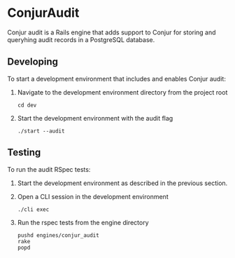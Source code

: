 # ConjurAudit

Conjur audit is a Rails engine that adds support to Conjur for storing and queryhing
audit records in a PostgreSQL database.

## Developing

To start a development environment that includes and enables Conjur audit:

1. Navigate to the development environment directory from the project root
    ```sh-session
    cd dev
    ```

2. Start the development environment with the audit flag
    ```sh-session
    ./start --audit
    ```

## Testing

To run the audit RSpec tests:

1. Start the development environment as described in the previous section.

2. Open a CLI session in the development environment
    ```sh-session
    ./cli exec
    ```
3. Run the rspec tests from the engine directory
    ```sh-session
    pushd engines/conjur_audit
    rake
    popd
    ```
